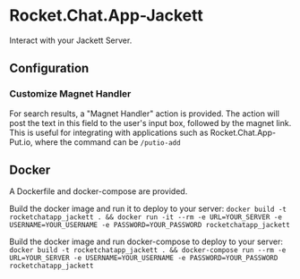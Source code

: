 # Rocket.Chat.App-Jackett

Interact with your Jackett Server.

## Configuration

### Customize Magnet Handler
For search results, a "Magnet Handler" action is provided. The action will post the text in this field to the user's input box, followed by the magnet link. This is useful for integrating with applications such as Rocket.Chat.App-Put.io, where the command can be `/putio-add`

## Docker
A Dockerfile and docker-compose are provided.

Build the docker image and run it to deploy to your server:
`docker build -t rocketchatapp_jackett . && docker run -it --rm -e URL=YOUR_SERVER -e USERNAME=YOUR_USERNAME -e PASSWORD=YOUR_PASSWORD rocketchatapp_jackett`

Build the docker image and run docker-compose to deploy to your server:
`docker build -t rocketchatapp_jackett . && docker-compose run --rm -e URL=YOUR_SERVER -e USERNAME=YOUR_USERNAME -e PASSWORD=YOUR_PASSWORD rocketchatapp_jackett`